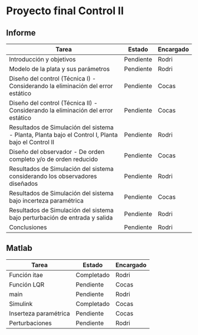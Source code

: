 # Proyecto final Control II

## Informe

|Tarea|Estado|Encargado|
|-----|------|---------|
|Introducción y objetivos|Pendiente|Rodri|
|Modelo de la plata y sus parámetros|Pendiente|Rodri|
|Diseño del control (Técnica I) - Considerando la eliminación del error estático|Pendiente|Cocas|
|Diseño del control (Técnica II) - Considerando la eliminación del error estático|Pendiente|Cocas|
|Resultados de Simulación del sistema - Planta, Planta bajo el Control I, Planta bajo el Control II|Pendiente|Rodri|
|Diseño del observador - De orden completo y/o de orden reducido|Pendiente|Cocas|Cocas|
|Resultados de Simulación del sistema considerando los observadores diseñados|Pendiente|Rodri|
|Resultados de Simulación del sistema bajo incerteza paramétrica|Pendiente|Cocas|
|Resultados de Simulación del sistema bajo perturbación de entrada y salida|Pendiente|Rodri|
|Conclusiones|Pendiente|Rodri|

## Matlab
|Tarea|Estado|Encargado|
|-----|------|---------|
|Función itae|Completado|Rodri|
|Función LQR|Pendiente|Cocas|
|main|Pendiente|Rodri|
|Simulink|Completado|Cocas|
|Inserteza paramétrica|Pendiente|Cocas|
|Perturbaciones|Pendiente|Rodri|